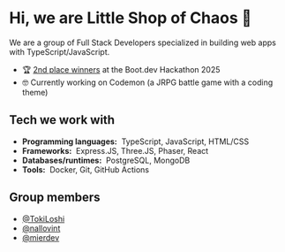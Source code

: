 # Hi, we are Little Shop of Chaos :wave:

We are a group of Full Stack Developers specialized in building web apps with TypeScript/JavaScript.

- 🏆 [2nd place winners](https://blog.boot.dev/news/hackathon-2025/) at the Boot.dev Hackathon 2025
- 🤓 Currently working on Codemon (a JRPG battle game with a coding theme)
  
## Tech we work with

- **Programming languages:**&nbsp;&nbsp;TypeScript, JavaScript, HTML/CSS
- **Frameworks:**&nbsp;&nbsp;Express.JS, Three.JS, Phaser, React
- **Databases/runtimes:**&nbsp;&nbsp;PostgreSQL, MongoDB
- **Tools:**&nbsp;&nbsp;Docker, Git, GitHub Actions

## Group members

- [@TokiLoshi](https://github.com/TokiLoshi)
- [@nallovint](https://github.com/nallovint)
- [@mierdev](https://github.com/mierdev)
